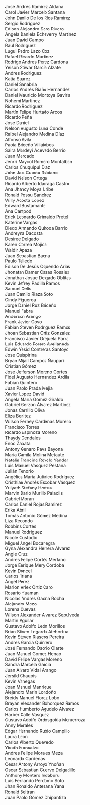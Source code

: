 <option value="1068">José Andrés Ramirez Aldana</option>
<option value="1078">Carol Javier Marcelo Santana</option>
<option value="1271">John Danilo De los Ríos Ramírez</option>
<option value="1272">Sergio Rodríguez</option>
<option value="1252">Edison Alejandro Sora Rivera</option>
<option value="1070">Angela Daniela Echeverry Martinez</option>
<option value="1071">Juan David Campo</option>
<option value="1072">Raul Rodriguez</option>
<option value="1069">Lugui Pedro Lazo Coz</option>
<option value="1073">Rafael Ricardo Martinez</option>
<option value="1074">Rodrigo Andres Perez Cardona</option>
<option value="1079">Yeison Stiwar García Alzate</option>
<option value="1104">Andres Rodriguez</option>
<option value="1088">Katia Suarez</option>
<option value="1095">Daniel Sanabria</option>
<option value="1080">Carlos Andrés Riaño Hernández</option>
<option value="1098">Daniel Mauricio Montoya Gaviria</option>
<option value="1082">Nohemi Martinez</option>
<option value="1083">Ricardo Rodriguez</option>
<option value="1094">Martín Felipe Hurtado Arcos</option>
<option value="1085">Ricardo Peña</option>
<option value="1086">Jose Daniel</option>
<option value="1097">Nelson Augusto Luna Conde</option>
<option value="1089">Raibel Alejandro Medina Díaz</option>
<option value="1090">Alfonso Avila</option>
<option value="1076">Paola Briceño Villalobos</option>
<option value="1092">Saira Mardeyi Acevedo Berrio</option>
<option value="1093">Juan Mercado</option>
<option value="1096">Jenrri Maycol Romero Montalban</option>
<option value="1099">Carlos Chuquipul Díaz</option>
<option value="1102">John Jais Cuesta Rubiano</option>
<option value="1091">David Nelson Ortega</option>
<option value="1075">Ricardo Alberto Idarraga Castro</option>
<option value="1081">Ana Jhancy Moya Uribe</option>
<option value="1101">Ronald Possu Sanchez</option>
<option value="1087">Willy Acosta Lopez</option>
<option value="1077">Edward Bustamante</option>
<option value="1106">Ana Campod</option>
<option value="1108">Erick Leonardo Grimaldo Pretel</option>
<option value="1109">Katerine Vargas</option>
<option value="1105">Diego Armando Quiroga Barrio</option>
<option value="1107">Andreyna Dacosta</option>
<option value="1253">Desiree Delgado</option>
<option value="1015">Karen Correa Mojica</option>
<option value="1110">Waldir Apaza</option>
<option value="1012">Juan Sebastian Baena</option>
<option value="1011">Paulo Talledo</option>
<option value="1237">Edison De Jesús Oquendo Arias</option>
<option value="1013">Jhonatan Damer Casas Rosales</option>
<option value="1016">Jonathan Josue Delgado Oblitas</option>
<option value="1017">Kevin Jefrey Padilla Ramos</option>
<option value="1018">Samuel Celis</option>
<option value="1019">Juan Camilo Riaza Soto</option>
<option value="1020">Cindy Figueroa</option>
<option value="1021">Jorge Daniel Ruz Briceño</option>
<option value="1022">Manuel Fabra</option>
<option value="1030">Anderson Arango</option>
<option value="1036">Frank Javier Covo</option>
<option value="1026">Fabian Steven Rodriguez Ramos</option>
<option value="1048">Jhoan Sebastian Ortiz Gonzalez</option>
<option value="1028">Francisco Javier Orejuela Parra</option>
<option value="1029">Luis Eduardo Forero Avellaneda</option>
<option value="1027">Edwin Yesid Contreras Santoyo</option>
<option value="1044">Jose Quispirina</option>
<option value="1038">Bryan Mijail Campos Ñaupari</option>
<option value="1033">Cristian Gómez</option>
<option value="1039">Jose Jefferson Moreno Cortes</option>
<option value="1025">Fidel Augusto Hernandez Ardila</option>
<option value="1031">Fabian Quintero</option>
<option value="1035">Juan Pablo Prada Mejia</option>
<option value="1040">Xavier Lopez David</option>
<option value="1047">Angela María Gómez Giraldo</option>
<option value="1041">Gabriel Gerzon Álvarez Martínez</option>
<option value="1024">Jonas Carrillo Oliva</option>
<option value="1042">Eliza Benitez</option>
<option value="1043">Wilson Ferney Cardenas Moreno</option>
<option value="1032">Francisco Torres</option>
<option value="1045">Ricardo Espinoza Moreno</option>
<option value="1046">Thaydy Cendales</option>
<option value="1034">Enoc Zapata</option>
<option value="1064">Antony Genaro Pava Bayona</option>
<option value="1116">Maria Camila Molina Metaute</option>
<option value="1050">Natalia Francine Revelo Yandar</option>
<option value="1122">Luis Manuel Vasquez Pestana</option>
<option value="1052">Julián Tenorio</option>
<option value="1053">Angélica María Jutinico Rodríguez</option>
<option value="1114">Cristhian Andrés Escobar Vásquez</option>
<option value="1056">Yulyeth Stefany Hortua</option>
<option value="1057">Marvin Dario Murillo Palaciis</option>
<option value="1115">Gabriel Moran</option>
<option value="1058">Carlos Daniel Rojas Ramirez</option>
<option value="1055">Erika Abril</option>
<option value="1113">Tomás Antonio Gómez Medina</option>
<option value="1060">Liza Redondo</option>
<option value="1051">Robbins Cortes</option>
<option value="1103">Manuel Rodriguez</option>
<option value="1062">Nicole Custodio</option>
<option value="1063">Miguel Angel Bocanegra</option>
<option value="1118">Gyna Alexandra Herrera Alvarez</option>
<option value="1067">Angie Cruz</option>
<option value="1119">Andres Felipe Cortés Merlano</option>
<option value="1066">Jorge Enrique Mery Cordoba</option>
<option value="1049">Kevin Doncel</option>
<option value="1054">Carlos Triana</option>
<option value="1121">Ángel Pérez</option>
<option value="1059">Marlon Arlex Ortiz Caro</option>
<option value="1117">Rosario Huaman</option>
<option value="1061">Nicolas Andres Gaona Rocha</option>
<option value="1120">Alejandro Meza</option>
<option value="1239">Lorena Cuevas</option>
<option value="1065">Wilson Alexander Alvarez Sepulveda</option>
<option value="1111">Martin Aguilar</option>
<option value="1123">Gustavo Adolfo León Morillos</option>
<option value="1124">Brian Stiven Legarda Atehortua</option>
<option value="1209">Kevin Steven Riascos Pereira</option>
<option value="1241">Andres Garcia Quintero</option>
<option value="1208">José Fernando Osorio Olarte</option>
<option value="1238">Juan Manuel Gomez Henao</option>
<option value="1207">David Felipe Vargas Moreno</option>
<option value="1257">Sandra Marcela Garcia</option>
<option value="1211">Juan Alvaro Vidal Arango</option>
<option value="1210">Jersild Chaupis</option>
<option value="1213">Kevin Vanegas</option>
<option value="1112">Joan Manuel Manrique</option>
<option value="1254">Alejandro Marin Londoño</option>
<option value="1014">Breidy Manuel Florez Lobo</option>
<option value="1212">Brayan Alexander Bohorquez Ramos</option>
<option value="1244">Carlos Humberto Agudelo Alvarez</option>
<option value="1242">Harber Calle Vasquez</option>
<option value="1249">Gustavo Adolfo Ordosgoitia Monterroza</option>
<option value="1258">Anny Morales</option>
<option value="1245">Edgar Hernando Rubio Campillo</option>
<option value="1250">Laura Leon</option>
<option value="1084">Carlos Alberto Quevedo</option>
<option value="1243">Yiseth Monsalve</option>
<option value="1248">Andres Felipe Morales Meza</option>
<option value="1246">Leonardo Cardenas</option>
<option value="1240">Cesar Antony  Arroyo Ynoñan</option>
<option value="1247">Oscar Sebastian Cuervo Delgadillo</option>
<option value="1255">Anthony Montero Indaburu</option>
<option value="1037">Luis Fernando Perdomo Soto</option>
<option value="1214">Jhan Ronaldo Antezana Yana</option>
<option value="1256">Ronald Beltran</option>
<option value="1023">Juan Pablo Gómez Chipantiza</option></select>